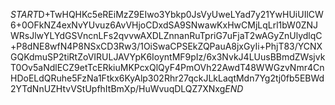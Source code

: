 $START$D+TwHQHKc5eREiMzZ9EIwo3Ybkp0JsVyUweLYad7y21YwHUiUIlCW6+0OFkNZ4exNvYUvuz6AvVHjoCDxdSA9SNwawKxHwCMjLqLrl1bW0ZNJWRsJlwYLYdGSVncnLFs2qvvwAXDLZnnanRuTpriG7uFjaT2wAGyZnUlydlqC+P8dNE8wfN4P8NSxCD3Rw3/1OiSwaCPSEkZQPauA8jxGyIi+PhjT83/YCNXGQKdmuSP2tiRtZoVIRULJAVYpK6IoyntMF9pIz/6x3NvkJ4LUusBBmdZWsjvkT0Ov5aNdlECZ9etTcERkiuMKPcxQlQyF4PmOVh22AwdT48WWGzvNmr4CnHDoELdQRuhe5FzNa1Ftkx6KyAlp302Rhr27qckJLkLaqtMdn7Yg2tj0fb5EBWd2YTdNnUZHtvVStUpfhItBmXp/HuWvuqDLQZ7XNxg$END$